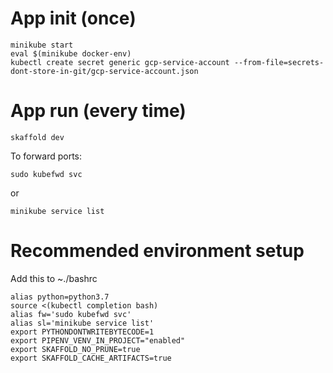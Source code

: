 # App init (once)
```
minikube start
eval $(minikube docker-env)
kubectl create secret generic gcp-service-account --from-file=secrets-dont-store-in-git/gcp-service-account.json
```

# App run (every time)
```
skaffold dev
```

To forward ports:
```
sudo kubefwd svc
```
or
```
minikube service list
```


# Recommended environment setup 

Add this to ~./bashrc
```
alias python=python3.7
source <(kubectl completion bash)
alias fw='sudo kubefwd svc'
alias sl='minikube service list'
export PYTHONDONTWRITEBYTECODE=1
export PIPENV_VENV_IN_PROJECT="enabled"
export SKAFFOLD_NO_PRUNE=true
export SKAFFOLD_CACHE_ARTIFACTS=true
```